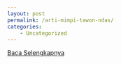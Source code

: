 ```yaml
---
layout: post
permalink: /arti-mimpi-tawon-ndas/
categories:
    - Uncategorized
---
```


[Baca Selengkapnya](/10)